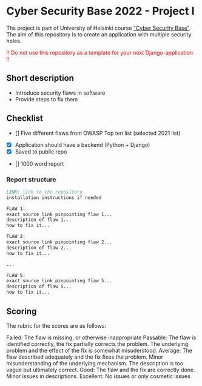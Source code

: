# Cyber Security Base 2022 - Project I

Ths project is part of University of Helsinki course ["Cyber Security Base"](https://cybersecuritybase.mooc.fi/). The aim of this repository is to create an application with multiple security holes.

<font color="red">!! Do not use this repository as a template for your next Django-application !!</font>

## Short description

- Introduce security flaws in software
- Provide steps to fix them

## Checklist

- [] Five different flaws from OWASP Top ten list (selected 2021 list)
- [x] Application should have a backend (Python + Django)
- [x] Saved to public repo
- [] 1000 word report

### Report structure

```md
LINK: link to the repository
installation instructions if needed

FLAW 1:
exact source link pinpointing flaw 1...
description of flaw 1...
how to fix it...

FLAW 2:
exact source link pinpointing flaw 2...
description of flaw 2...
how to fix it...

...

FLAW 5:
exact source link pinpointing flaw 5...
description of flaw 5...
how to fix it...
```

## Scoring

The rubric for the scores are as follows:

  Failed: The flaw is missing, or otherwise inappropriate
  Passable: The flaw is identified correctly, the fix partially corrects the problem. The underlying problem and the effect of the fix is somewhat misuderstood.
  Average: The flaw described adequately and the fix fixes the problem. Minor misunderstanding of the underlying mechanism. The description is too vague but ultimately correct.
  Good: The flaw and the fix are correctly done. Minor issues in descriptions.
  Excellent: No issues or only cosmetic issues
